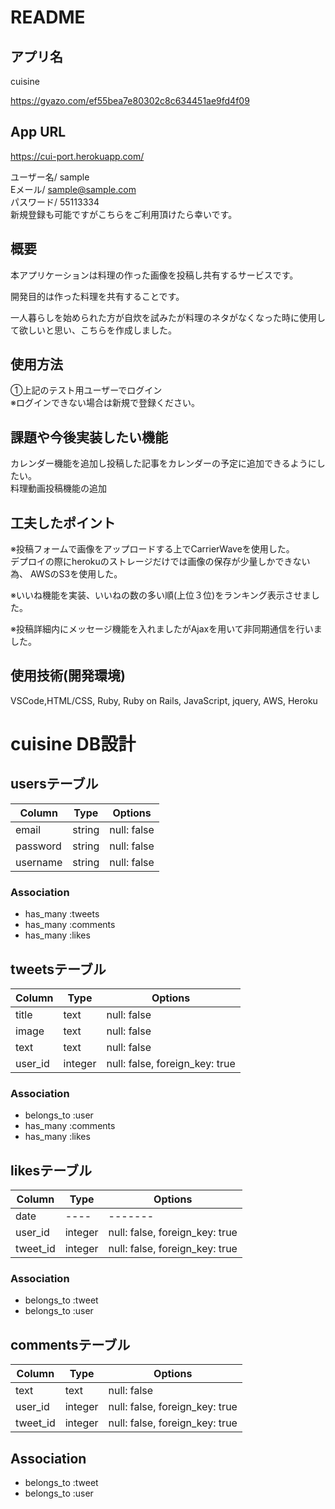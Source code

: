 # README

## アプリ名

cuisine<br>


https://gyazo.com/ef55bea7e80302c8c634451ae9fd4f09 <br>

## App URL

https://cui-port.herokuapp.com/ <br>

ユーザー名/ sample<br>
Eメール/ sample@sample.com<br>
パスワード/ 55113334<br>
新規登録も可能ですがこちらをご利用頂けたら幸いです。<br>

##  概要

本アプリケーションは料理の作った画像を投稿し共有するサービスです。<br>

開発目的は作った料理を共有することです。<br>

一人暮らしを始められた方が自炊を試みたが料理のネタがなくなった時に使用して欲しいと思い、こちらを作成しました。<br>



##  使用方法

①上記のテスト用ユーザーでログイン<br>
※ログインできない場合は新規で登録ください。

##  課題や今後実装したい機能

カレンダー機能を追加し投稿した記事をカレンダーの予定に追加できるようにしたい。<br>
料理動画投稿機能の追加<br>


## 工夫したポイント

※投稿フォームで画像をアップロードする上でCarrierWaveを使用した。<br>
デプロイの際にherokuのストレージだけでは画像の保存が少量しかできない為、
AWSのS3を使用した。<br>

※いいね機能を実装、いいねの数の多い順(上位３位)をランキング表示させました。<br>

※投稿詳細内にメッセージ機能を入れましたがAjaxを用いて非同期通信を行いました。<br>

## 使用技術(開発環境)

VSCode,HTML/CSS, Ruby, Ruby on Rails, JavaScript, jquery, AWS, Heroku

# cuisine DB設計

## usersテーブル
|Column|Type|Options|
|------|----|-------|
|email|string|null: false|
|password|string|null: false|
|username|string|null: false|
### Association
- has_many :tweets
- has_many :comments
- has_many :likes
## tweetsテーブル
|Column|Type|Options|
|------|----|-------|
|title|text|null: false|
|image|text|null: false|
|text|text|null: false|
|user_id|integer|null: false, foreign_key: true|
### Association
- belongs_to :user
- has_many :comments
- has_many :likes
## likesテーブル
|Column|Type|Options|
|------|----|-------|
|date|----|-------|
|user_id|integer|null: false, foreign_key: true|
|tweet_id|integer|null: false, foreign_key: true|
### Association
- belongs_to :tweet
- belongs_to :user

## commentsテーブル
|Column|Type|Options|
|------|----|-------|
|text|text|null: false|
|user_id|integer|null: false, foreign_key: true|
|tweet_id|integer|null: false, foreign_key: true|
## Association
- belongs_to :tweet
- belongs_to :user

